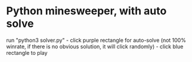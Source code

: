 # Python minesweeper, with auto solve
run "python3 solver.py" 
	- click purple rectangle for auto-solve (not 100% winrate, if there is 
no obvious solution, it will click randomly) 
	- click blue rectangle to play
